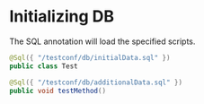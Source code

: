 # Initializing DB

The SQL annotation will load the specified scripts.

```java
@Sql({ "/testconf/db/initialData.sql" })
public class Test
```

```java
@Sql({ "/testconf/db/additionalData.sql" })
public void testMethod()
```

